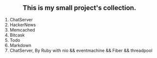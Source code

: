 ## <center> This is my small project's collection. </center>
1. ChatServer
2. HackerNews
3. Memcached
4. Bitcask
5. Todo
6. Markdown
7. ChatServer, By Ruby with nio && eventmachine && Fiber && threadpool
